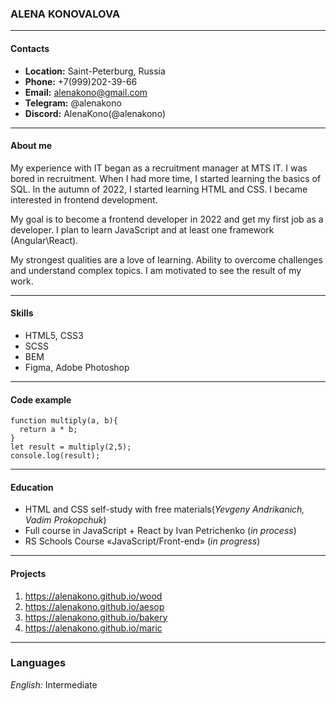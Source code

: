 ### ALENA KONOVALOVA

***

#### Contacts
* **Location:** Saint-Peterburg, Russia
* **Phone:** +7(999)202-39-66
* **Email:** alenakono@gmail.com
* **Telegram:** @alenakono
* **Discord:** AlenaKono(@alenakono)

***

#### About me
My experience with IT began as a recruitment manager at MTS IT. I was bored in recruitment. When I had more time, I started learning the basics of SQL. In the autumn of 2022, I started learning HTML and CSS. I became interested in frontend development.

My goal is to become a frontend developer in 2022 and get my first job as a developer. I plan to learn JavaScript and at least one framework (Angular\React). 

My strongest qualities are a love of learning. Ability to overcome challenges and understand complex topics. I am motivated to see the result of my work. 

***

#### Skills
* HTML5, CSS3
* SCSS
* BEM 
* Figma, Adobe Photoshop

***

#### Code example
``` 
function multiply(a, b){
  return a * b;
}
let result = multiply(2,5);
console.log(result);
```

***

#### Education
* HTML and CSS self-study with free materials(*Yevgeny Andrikanich, Vadim Prokopchuk*) 
* Full course in JavaScript + React by Ivan Petrichenko (*in process*)
* RS Schools Course «JavaScript/Front-end» (*in progress*)

***

#### Projects
1. https://alenakono.github.io/wood
2. https://alenakono.github.io/aesop
3. https://alenakono.github.io/bakery
4. https://alenakono.github.io/maric

***

### Languages
*English:* Intermediate